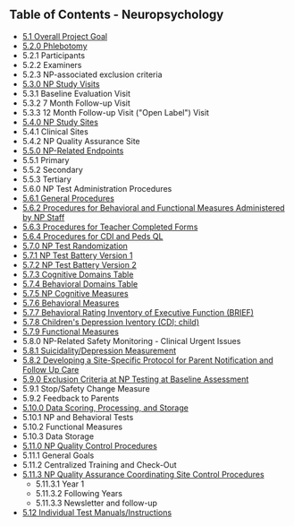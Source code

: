 ## Table of Contents - Neuropsychology

* [5.1 Overall Project Goal](:pages_path:/manuals/neuropsychology/5-01-overall-project-goal.md)
* [5.2.0 Phlebotomy](:pages_path:/manuals/neuropsychology/5-02-overview-of-np-study-design.md)
 * 5.2.1 Participants
 * 5.2.2 Examiners
 * 5.2.3 NP-associated exclusion criteria
* [5.3.0 NP Study Visits](:pages_path:/manuals/neuropsychology/5-03-np-study-visits.md)
 * 5.3.1 Baseline Evaluation Visit
 * 5.3.2 7 Month Follow-up Visit
 * 5.3.3 12 Month Follow-up Visit ("Open Label") Visit
* [5.4.0 NP Study Sites](:pages_path:/manuals/neuropsychology/5-04-np-study-sites.md)
 * 5.4.1 Clinical Sites
 * 5.4.2 NP Quality Assurance Site
* [5.5.0 NP-Related Endpoints](:pages_path:/manuals/neuropsychology/5-05-np-related-endpoints.md)
 * 5.5.1 Primary
 * 5.5.2 Secondary
 * 5.5.3 Tertiary
* 5.6.0 NP Test Administration Procedures
 * [5.6.1 General Procedures](:pages_path:/manuals/neuropsychology/5-06-01-general-procedures.md)
 * [5.6.2 Procedures for Behavioral and Functional Measures Administered by NP Staff](:pages_path:/manuals/neuropsychology/5-06-02-procedures-behavioral-functional-measures.md)
 * [5.6.3 Procedures for Teacher Completed Forms](:pages_path:/manuals/neuropsychology/5-06-03-procedures-teacher-completion-forms.md)
 * [5.6.4 Procedures for CDI and Peds QL](:pages_path:/manuals/neuropsychology/5-06-04-procedures-cdi-peds-ql.md)
* [5.7.0 NP Test Randomization](:pages_path:/manuals/neuropsychology/5-07-00-np-test-randomization.md)
 * [5.7.1 NP Test Battery Version 1](:pages_path:/manuals/neuropsychology/5-07-01-np-test-battery-v1.md)
 * [5.7.2 NP Test Battery Version 2](:pages_path:/manuals/neuropsychology/5-07-02-np-test-battery-v2.md)
 * [5.7.3 Cognitive Domains Table](:pages_path:/manuals/neuropsychology/5-07-03-cognitive-domains-table.md)
 * [5.7.4 Behavioral Domains Table](:pages_path:/manuals/neuropsychology/5-07-04-behavioral-domains-table.md)
 * [5.7.5 NP Cognitive Measures](:pages_path:/manuals/neuropsychology/5-07-05-np-cognitive-measures.md)
 * [5.7.6 Behavioral Measures](:pages_path:/manuals/neuropsychology/5-07-06-behavioral-measures.md)
 * [5.7.7 Behavioral Rating Inventory of Executive Function (BRIEF)](:pages_path:/manuals/neuropsychology/5-07-07-brief.md)
 * [5.7.8 Children's Depression Iventory (CDI; child)](:pages_path:/manuals/neuropsychology/5-07-08-childrens-depression-inventory.md)
 * [5.7.9 Functional Measures](:pages_path:/manuals/neuropsychology/5-07-09-functional-measures.md)
* 5.8.0 NP-Related Safety Monitoring - Clinical Urgent Issues
 * [5.8.1 Suicidality/Depression Measurement](:pages_path:/manuals/neuropsychology/5-08-01-suicidal-depression-measurement.md)
 * [5.8.2 Developing a Site-Specific Protocol for Parent Notification and Follow Up Care](:pages_path:/manuals/neuropsychology/5-08-02-site-specific-protocol-notification-fu-care.md)
* [5.9.0 Exclusion Criteria at NP Testing at Baseline Assessment](:pages_path:/manuals/neuropsychology/5-09-00-exclusion-criteria-np-bl-testing.md)
 * 5.9.1 Stop/Safety Change Measure
 * 5.9.2 Feedback to Parents
* [5.10.0 Data Scoring, Processing, and Storage](:pages_path:/manuals/neuropsychology/5-10-00-data-scoring-processing.md)
 * 5.10.1 NP and Behavioral Tests
 * 5.10.2 Functional Measures
 * 5.10.3 Data Storage
* [5.11.0 NP Quality Control Procedures](:pages_path:/manuals/neuropsychology/5-11-00-np-qc-procedures.md)
 * 5.11.1 General Goals
 * 5.11.2 Centralized Training and Check-Out
 * [5.11.3 NP Quality Assurance Coordinating Site Control Procedures](:pages_path:/manuals/neuropsychology/5-11-03-np-qa-control-procedures.md)
    * 5.11.3.1 Year 1
    * 5.11.3.2 Following Years
    * 5.11.3.3 Newsletter and follow-up
* [5.12 Individual Test Manuals/Instructions](:pages_path:/manuals/neuropsychology/5-12-00-individual-test-instructions.md)